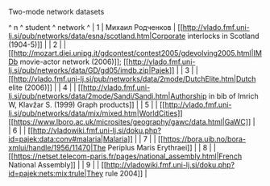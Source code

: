 Two-mode network datasets

^  n ^ student    ^ network  ^
|  1 | Михаил Родченков  | [[http://vlado.fmf.uni-lj.si/pub/networks/data/esna/scotland.htm|Corporate interlocks in Scotland (1904-5)]]    |
|  2 |   | [[http://mozart.diei.unipg.it/gdcontest/contest2005/gdevolving2005.html|IMDb movie-actor network (2006)]]; [[http://vlado.fmf.uni-lj.si/pub/networks/data/GD/gd05/imdb.zip|Pajek]]   |
|  3 |   | [[http://vlado.fmf.uni-lj.si/pub/networks/data/2mode/DutchElite.htm|Dutch elite (2006)]]    |
|  4 |   | [[http://vlado.fmf.uni-lj.si/pub/networks/data/2mode/Sandi/Sandi.htm|Authorship in bib of Imrich W, Klavžar S. (1999) Graph products]]    |
|  5 |   | [[http://vlado.fmf.uni-lj.si/pub/networks/data/mix/mixed.htm|WorldCities]] [[https://www.lboro.ac.uk/microsites/geography/gawc/data.html|GaWC]]   |  
|  6 |   | [[http://vladowiki.fmf.uni-lj.si/doku.php?id=pajek:data:conv#malaria|Malaria]]   | 
|  7 |   | [[https://bora.uib.no/bora-xmlui/handle/1956/11470|The Periplus Maris Erythraei]]   |
|  8 |   | [[https://netset.telecom-paris.fr/pages/national_assembly.html|French National Assembly]]   |
|  9 |   | [[http://vladowiki.fmf.uni-lj.si/doku.php?id=pajek:nets:mix:trule|They rule 2004]] |

